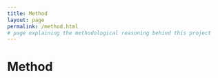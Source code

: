 ```yaml
---
title: Method
layout: page
permalink: /method.html
# page explaining the methodological reasoning behind this project
---
```


# Method

